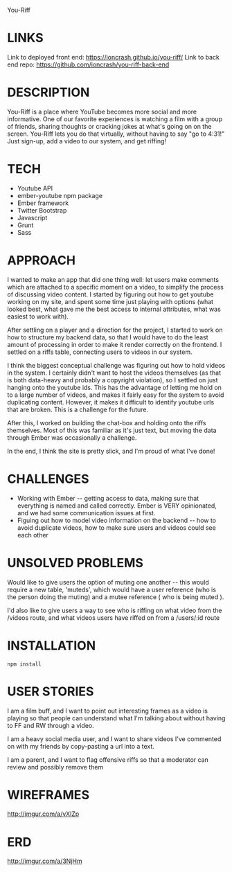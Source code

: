 You-Riff

# LINKS #

Link to deployed front end: https://ioncrash.github.io/you-riff/
Link to back end repo: https://github.com/ioncrash/you-riff-back-end

# DESCRIPTION #

You-Riff is a place where YouTube becomes more social and more informative. One of our favorite experiences is watching a film with a group of friends, sharing thoughts or cracking jokes at what's going on on the screen. You-Riff lets you do that virtually, without having to say "go to 4:31!" Just sign-up, add a video to our system, and get riffing!

# TECH #

* Youtube API
* ember-youtube npm package
* Ember framework
* Twitter Bootstrap
* Javascript
* Grunt
* Sass

# APPROACH #

I wanted to make an app that did one thing well: let users make comments which are attached to a specific moment on a video, to simplify the process of discussing video content. I started by figuring out how to get youtube working on my site, and spent some time just playing with options (what looked best, what gave me the best access to internal attributes, what was easiest to work with).

After settling on a player and a direction for the project, I started to work on how to structure my backend data, so that I would have to do the least amount of processing in order to make it render correctly on the frontend. I settled on a riffs table, connecting users to videos in our system.

I think the biggest conceptual challenge was figuring out how to hold videos in the system. I certainly didn't want to host the videos themselves (as that is both data-heavy and probably a copyright violation), so I settled on just hanging onto the youtube ids. This has the advantage of letting me hold on to a large number of videos, and makes it fairly easy for the system to avoid duplicating content. However, it makes it difficult to identify youtube urls that are broken. This is a challenge for the future.

After this, I worked on building the chat-box and holding onto the riffs themselves. Most of this was familiar as it's just text, but moving the data through Ember was occasionally a challenge.

In the end, I think the site is pretty slick, and I'm proud of what I've done!

# CHALLENGES #

* Working with Ember -- getting access to data, making sure that everything is named and called correctly. Ember is VERY opinionated, and we had some communication issues at first.
* Figuing out how to model video information on the backend -- how to avoid duplicate videos, how to make sure users and videos could see each other

# UNSOLVED PROBLEMS #

Would like to give users the option of muting one another -- this would require a new table, 'muteds', which would have a user reference (who is the person doing the muting) and a mutee reference ( who is being muted ).

I'd also like to give users a way to see who is riffing on what video from the /videos route, and what videos users have riffed on from a /users/:id route

# INSTALLATION #

``npm install``

# USER STORIES #

I am a film buff, and I want to point out interesting frames as a video is playing so that people can understand what I'm talking about without having to FF and RW through a video.

I am a heavy social media user, and I want to share videos I've commented on with my friends by copy-pasting a url into a text.

I am a parent, and I want to flag offensive riffs so that a moderator can review and possibly remove them

# WIREFRAMES #

http://imgur.com/a/vXlZp

# ERD #

http://imgur.com/a/3NjHm
